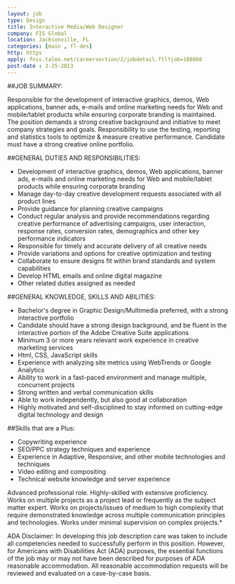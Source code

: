 ```yaml
---
layout: job
type: Design
title: Interactive Media/Web Designer
company: FIS Global
location: Jacksonville, FL
categories: [main , fl-des]
http: https
apply: fnis.taleo.net/careersection/2/jobdetail.ftl?job=188860
post-date : 3-25-2013
---
```


##JOB SUMMARY:

Responsible for the development of interactive graphics, demos, Web applications, banner ads, e-mails and online marketing needs for Web and mobile/tablet products while ensuring corporate branding is maintained. The position demands a strong creative background and initiative to meet company strategies and goals. Responsibility to use the testing, reporting and statistics tools to optimize & measure creative performance. Candidate must have a strong creative online portfolio.
 
##GENERAL DUTIES AND RESPONSIBILITIES:

* Development of interactive graphics, demos, Web applications, banner ads, e-mails and online marketing needs for Web and mobile/tablet products while ensuring corporate branding
* Manage day-to-day creative development requests associated with all product lines
* Provide guidance for planning creative campaigns
* Conduct regular analysis and provide recommendations regarding creative performance of advertising campaigns, user interaction, response rates, conversion rates, demographics and other key performance indicators
* Responsible for timely and accurate delivery of all creative needs
* Provide variations and options for creative optimization and testing
* Collaborate to ensure designs fit within brand standards and system capabilities
* Develop HTML emails and online digital magazine
* Other related duties assigned as needed

##GENERAL KNOWLEDGE, SKILLS AND ABILITIES:

* Bachelor's degree in Graphic Design/Multimedia preferred, with a strong interactive portfolio
* Candidate should have a strong design background, and be fluent in the interactive portion of the  Adobe Creative Suite applications
* Minimum 3 or more years relevant work experience in creative marketing services
* Html, CSS, JavaScript skills
* Experience with analyzing site metrics using WebTrends or Google Analytics
* Ability to work in a fast-paced environment and manage multiple, concurrent projects
* Strong written and verbal communication skills
* Able to work independently, but also good at collaboration
* Highly motivated and self-disciplined to stay informed on cutting-edge digital technology and design

##Skills that are a Plus:

* Copywriting experience
* SEO/PPC strategy techniques and experience
* Experience in Adaptive, Responsive, and other mobile technologies and techniques
* Video editing and compositing
* Technical website knowledge and server experience
 
Advanced professional role.  Highly-skilled with extensive proficiency.  Works on multiple projects as a project lead or frequently as the subject matter expert.  Works on projects/issues of medium to high complexity that require demonstrated knowledge across multiple communication principles and technologies.  Works under minimal supervision on complex projects.* 
 
ADA Disclaimer:  In developing this job description care was taken to include all competencies needed to successfully perform in this position.  However, for Americans with Disabilities Act (ADA) purposes, the essential functions of the job may or may not have been described for purposes of ADA reasonable accommodation.  All reasonable accommodation requests will be reviewed and evaluated on a case-by-case basis.